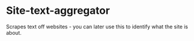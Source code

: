 # Site-text-aggregator
Scrapes text off websites - you can later use this to identify what the site is about.

